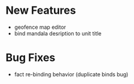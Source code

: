 # New Features
* geofence map editor
* bind mandala desription to unit title

# Bug Fixes
* fact re-binding behavior (duplicate binds bug)
